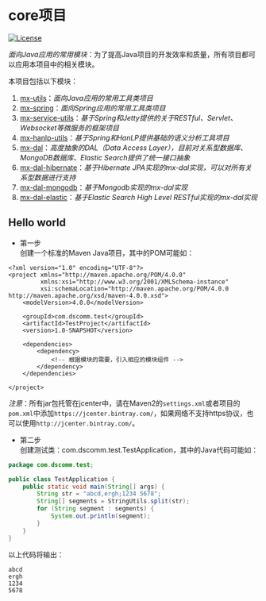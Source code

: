 # core项目
[![License](http://img.shields.io/:license-mit-blue.svg?style=flat)](http://doge.mit-license.org)

*面向Java应用的常用模块*：为了提高Java项目的开发效率和质量，所有项目都可以应用本项目中的相关模块。

本项目包括以下模块：
1. [mx-utils](mx-utils)：*面向Java应用的常用工具类项目*
2. [mx-spring](mx-spring)：*面向Spring应用的常用工具类项目*
3. [mx-service-utils](mx-service-utils)：*基于Spring和Jetty提供的关于RESTful、Servlet、Websocket等微服务的框架项目*
4. [mx-hanlp-utils](mx-hanlp-utils)：*基于Spring和HanLP提供基础的语义分析工具项目*
5. [mx-dal](mx-dal)：*高度抽象的DAL（Data Access Layer），目前对关系型数据库、MongoDB数据库、Elastic Search提供了统一接口抽象*
6. [mx-dal-hibernate](mx-dal-hibernate)：*基于Hibernate JPA实现的mx-dal实现，可以对所有关系型数据进行支持*
7. [mx-dal-mongodb](mx-dal-mongodb)：*基于Mongodb实现的mx-dal实现*
8. [mx-dal-elastic](mx-dal-elastic)：*基于Elastic Search High Level RESTful实现的mx-dal实现*

## Hello world
- 第一步<br>
创建一个标准的Maven Java项目，其中的POM可能如：
```maven
<?xml version="1.0" encoding="UTF-8"?>
<project xmlns="http://maven.apache.org/POM/4.0.0"
         xmlns:xsi="http://www.w3.org/2001/XMLSchema-instance"
         xsi:schemaLocation="http://maven.apache.org/POM/4.0.0 http://maven.apache.org/xsd/maven-4.0.0.xsd">
    <modelVersion>4.0.0</modelVersion>

    <groupId>com.dscomm.test</groupId>
    <artifactId>TestProject</artifactId>
    <version>1.0-SNAPSHOT</version>

    <dependencies>
        <dependency>
            <!-- 根据模块的需要，引入相应的模块组件 -->
        </dependency>
    </dependencies>

</project>
```
*注意*：所有jar包托管在jcenter中，请在Maven2的`settings.xml`或者项目的`pom.xml`中添加`https://jcenter.bintray.com/`，如果网络不支持https协议，也可以使用`http://jcenter.bintray.com/`。
- 第二步<br>
创建测试类：com.dscomm.test.TestApplication，其中的Java代码可能如：
```java
package com.dscomm.test;

public class TestApplication {
    public static void main(String[] args) {
        String str = "abcd,ergh;1234 5678";
        String[] segments = StringUtils.split(str);
        for (String segment : segments) {
            System.out.println(segment);
        }
    }
}
```
以上代码将输出：
```text
abcd
ergh
1234
5678
```
